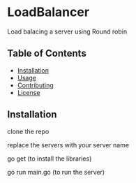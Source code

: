 # LoadBalancer

Load balacing a server using Round robin 

## Table of Contents

- [Installation](#installation)
- [Usage](#usage)
- [Contributing](#contributing)
- [License](#license)

## Installation

clone the repo 

replace the servers with your server name 


go get (to install the libraries)


go run main.go (to run the server)


